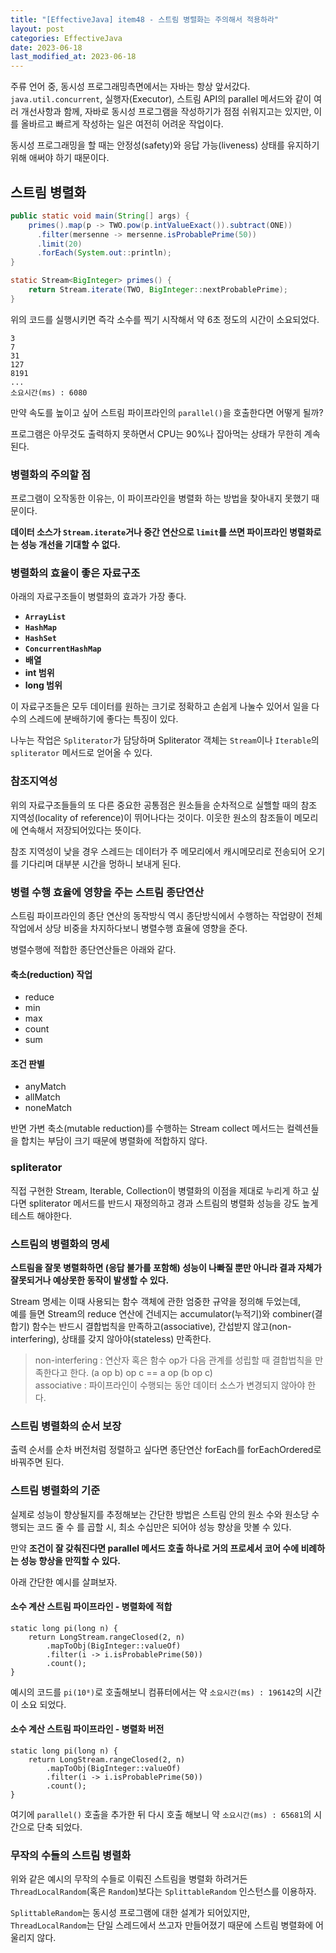 ```yaml
---
title: "[EffectiveJava] item48 - 스트림 병렬화는 주의해서 적용하라"
layout: post
categories: EffectiveJava
date: 2023-06-18
last_modified_at: 2023-06-18
---
```


주류 언어 중, 동시성 프로그래밍측면에서는 자바는 항상 앞서갔다.<br>
`java.util.concurrent`, 실행자(Executor), 스트림 API의 parallel 메서드와 같이 여러 개선사항과 함께, 자바로 동시성 프로그램을 작성하기가 점점 쉬워지고는 있지만, 이를 올바르고 빠르게 작성하는 일은 여전히 어려운 작업이다.

동시성 프로그래밍을 할 때는 안정성(safety)와 응답 가능(liveness) 상태를 유지하기 위해 애써야 하기 때문이다.


## 스트림 병렬화

```java
public static void main(String[] args) {
    primes().map(p -> TWO.pow(p.intValueExact()).subtract(ONE))
      .filter(mersenne -> mersenne.isProbablePrime(50))
      .limit(20)
      .forEach(System.out::println);
}

static Stream<BigInteger> primes() {
    return Stream.iterate(TWO, BigInteger::nextProbablePrime);
}
```

위의 코드를 실행시키면 즉각 소수를 찍기 시작해서 약 6초 정도의 시간이 소요되었다.

```shell
3
7
31
127
8191
...
소요시간(ms) : 6080
```

만약 속도를 높이고 싶어 스트림 파이프라인의 `parallel()`을 호출한다면 어떻게 될까?

프로그램은 아무것도 출력하지 못하면서 CPU는 90%나 잡아먹는 상태가 무한히 계속된다.


### 병렬화의 주의할 점

프로그램이 오작동한 이유는, 이 파이프라인을 병렬화 하는 방법을 찾아내지 못했기 때문이다.

**데이터 소스가 `Stream.iterate`거나 중간 연산으로 `limit`를 쓰면 파이프라인 병렬화로는 성능 개선을 기대할 수 없다.**


### 병렬화의 효율이 좋은 자료구조

아래의 자료구조들이 병렬화의 효과가 가장 좋다.

- **`ArrayList`**
- **`HashMap`**
- **`HashSet`**
- **`ConcurrentHashMap`**
- **배열**
- **int 범위**
- **long 범위**

이 자료구조들은 모두 데이터를 원하는 크기로 정확하고 손쉽게 나눌수 있어서 일을 다수의 스레드에 분배하기에 좋다는 특징이 있다.

나누는 작업은 `Spliterator`가 담당하며 Spliterator 객체는 `Stream`이나 `Iterable`의 `spliterator` 메서드로 얻어올 수 있다.


### 참조지역성

위의 자료구조들들의 또 다른 중요한 공통점은 원소들을 순차적으로 실핼할 때의 참조 지역성(locality of reference)이 뛰어나다는 것이다. 이웃한 원소의 참조들이 메모리에 연속해서 저장되어있다는 뜻이다.

참조 지역성이 낮을 경우 스레드는 데이터가 주 메모리에서 캐시메모리로 전송되어 오기를 기다리며 대부분 시간을 멍하니 보내게 된다.


### 병렬 수행 효율에 영향을 주는 스트림 종단연산

스트림 파이프라인의 종단 연산의 동작방식 역시 종단방식에서 수행하는 작업량이 전체 작업에서 상당 비중을 차지하다보니 병렬수행 효율에 영향을 준다.

병렬수행에 적합한 종단연산들은 아래와 같다.

#### 축소(reduction) 작업

- reduce
- min
- max
- count
- sum

#### 조건 판별

- anyMatch
- allMatch
- noneMatch

반면 가변 축소(mutable reduction)를 수행하는 Stream collect 메서드는 컬렉션들을 합치는 부담이 크기 때문에 병렬화에 적합하지 않다.


### spliterator

직접 구현한 Stream, Iterable, Collection이 병렬화의 이점을 제대로 누리게 하고 싶다면 spliterator 메서드를 반드시 재정의하고 경과 스트림의 병렬화 성능을 강도 높게 테스트 해야한다.


### 스트림의 병렬화의 명세

**스트림을 잘못 병렬화하면 (응답 불가를 포함해) 성능이 나빠질 뿐만 아니라 결과 자체가 잘못되거나 예상못한 동작이 발생할 수 있다.**

Stream 명세는 이때 사용되는 함수 객체에 관한 엄중한 규약을 정의해 두었는데,<br>
예를 들면 Stream의 reduce 연산에 건네지는 accumulator(누적기)와 combiner(결합기) 함수는 반드시 결합법칙을 만족하고(associative), 간섭받지 않고(non-interfering), 상태를 갖지 않아야(stateless) 만족한다.

> non-interfering : 연산자 혹은 함수 op가 다음 관계를 성립할 때 결합법칙을 만족한다고 한다. (a op b) op c == a op (b op c)<br>
> associative : 파이프라인이 수행되는 동안 데이터 소스가 변경되지 않아야 한다.


### 스트림 병렬화의 순서 보장

출력 순서를 순차 버전처럼 정렬하고 싶다면 종단연산 forEach를 forEachOrdered로 바꿔주면 된다.


### 스트림 병렬화의 기준

실제로 성능이 향상될지를 추정해보는 간단한 방법은 스트림 안의 원소 수와 원소당 수행되는 코드 줄 수 를 곱할 시, 최소 수십만은 되어야 성능 향상을 맛볼 수 있다.

만약 **조건이 잘 갖춰진다면 parallel 메서드 호출 하나로 거의 프로세서 코어 수에 비례하는 성능 향상을 만끽할 수 있다.**

아래 간단한 예시를 살펴보자.

#### 소수 계산 스트림 파이프라인 - 병렬화에 적합

```shell
static long pi(long n) {
    return LongStream.rangeClosed(2, n)
        .mapToObj(BigInteger::valueOf)
        .filter(i -> i.isProbablePrime(50))
        .count();
}
```

예시의 코드를 `pi(10⁸)`로 호출해보니 컴퓨터에서는 약 `소요시간(ms) : 196142`의 시간이 소요 되었다.

#### 소수 계산 스트림 파이프라인 - 병렬화 버전

```shell
static long pi(long n) {
    return LongStream.rangeClosed(2, n)
        .mapToObj(BigInteger::valueOf)
        .filter(i -> i.isProbablePrime(50))
        .count();
}
```

여기에 `parallel()` 호출을 추가한 뒤 다시 호출 해보니 약 `소요시간(ms) : 65681`의 시간으로 단축 되었다.


### 무작의 수들의 스트림 병렬화

위와 같은 예시의 무작의 수들로 이뤄진 스트림을 병렬화 하려거든 `ThreadLocalRandom`(혹은 `Random`)보다는 `SplittableRandom` 인스턴스를 이용하자.

`SplittableRandom`는 동시성 프로그램에 대한 설계가 되어있지만, `ThreadLocalRandom`는 단일 스레드에서 쓰고자 만들어졌기 때문에 스트림 병렬화에 어울리지 않다.




